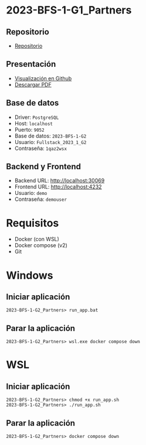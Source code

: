 # 2023-BFS-1-G1_Partners
## Repositorio
* [Repositorio](https://github.com/CampusDual/2023-BFS-1-G2_GoCar)
## Presentación
* [Visualización en Github](https://github.com/CampusDual/2023-BFS-1-G2_GoCar/blob/Sprint5_Gocar/GOCAR_DEMODAY.pdf)
* [Descargar PDF](https://raw.github.com/CampusDual/2023-BFS-1-G2_GoCar/Sprint5_Gocar/GOCAR_DEMODAY.pdf)
## Base de datos
* Driver: `PostgreSQL`
* Host: `localhost`
* Puerto: `9052`
* Base de datos: `2023-BFS-1-G2`
* Usuario: `Fullstack_2023_1_G2`
* Contraseña: `1qaz2wsx`
## Backend y Frontend
* Backend URL: [http://localhost:30069](http://localhost:30069)
* Frontend URL: [http://localhost:4232](http://localhost:4232)
* Usuario: `demo`
* Contraseña: `demouser`

# Requisitos
* Docker (con WSL)
* Docker compose (v2)
* Git

# Windows
## Iniciar aplicación
```
2023-BFS-1-G2_Partners> run_app.bat
```
## Parar la aplicación
```
2023-BFS-1-G2_Partners> wsl.exe docker compose down
```

# WSL
## Iniciar aplicación
```
2023-BFS-1-G2_Partners> chmod +x run_app.sh
2023-BFS-1-G2_Partners> ./run_app.sh
```
## Parar la aplicación
```
2023-BFS-1-G2_Partners> docker compose down
```

